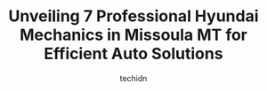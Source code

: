 ---
layout: ampstory
image: https://images.unsplash.com/photo-1586158775613-8c3ee053acbe?ixlib=rb-4.0.3&ixid=MnwxMjA3fDB8MHxwaG90by1wYWdlfHx8fGVufDB8fHx8&auto=format&fit=crop&w=640&h=853&q=80
author: techidn
featured: false
description: When it comes to finding reliable automotive experts in Missoula MT, USA, look no further than the 7 best Hyundai Mechanic in the area. With their exceptional skills and dedication to provid
title: Unveiling 7 Professional Hyundai Mechanics in Missoula MT for Efficient Auto Solutions
cover:
   title: Unveiling 7 Professional Hyundai Mechanics in Missoula MT for Efficient Auto Solutions
   subtitle: Rickpate
   background: https://images.unsplash.com/photo-1586158775613-8c3ee053acbe?ixlib=rb-4.0.3&ixid=MnwxMjA3fDB8MHxwaG90by1wYWdlfHx8fGVufDB8fHx8&auto=format&fit=crop&w=640&h=853&q=80

pages: 
 - layout: thirds
   top: <h1>#1 Willys Auto</h1>
   bottom: "<p>Willy is a straight forward business owner who will do his best to help you out. He saved me an hour of labor cost by explaining to me why the diagnosis i was requesting </p>"
   background: https://www.knot35.com/toplist/wp-content/uploads/2023/06/best-hyundai-mechanic-1-in-missoula-mt-1685837637.jpeg
   backgroundblur: true
 - layout: thirds
   top: <h1>#2 Honesty Automotive</h1>
   bottom: "<p>4053 Whipporwill Dr, Missoula, MT 59808, United States</p>"
   background: https://www.knot35.com/toplist/wp-content/uploads/2023/06/best-hyundai-mechanic-2-in-missoula-mt-1685837638.jpeg
   cta:
      link: https://www.knot35.com/toplist/unveiling-7-professional-hyundai-mechanics-in-missoula-mt-for-efficient-auto-solutions/
      text: Unveiling 7 Professional Hyundai Mechanics in Missoula MT for Efficient Auto Solutions
 - layout: thirds
   top: <h1>#3 EQ Auto & Diesel</h1>
   bottom: "<p>5115 U.S. Hwy 93 S, Missoula, MT 59804, United States</p>"
   background: https://www.knot35.com/toplist/wp-content/uploads/2023/06/best-hyundai-mechanic-3-in-missoula-mt-1685837638.jpeg
   cta:
      link: https://www.knot35.com/toplist/unveiling-7-professional-hyundai-mechanics-in-missoula-mt-for-efficient-auto-solutions/
      text: Unveiling 7 Professional Hyundai Mechanics in Missoula MT for Efficient Auto Solutions
 - layout: thirds
   top: <h1>#4 Peak Auto Repair</h1>
   bottom: "<p>825 Cooper St, Missoula, MT 59802, United States</p>"
   background: https://images.unsplash.com/photo-1553949345-eb786bb3f7ba?ixlib=rb-4.0.3&ixid=MnwxMjA3fDB8MHxwaG90by1wYWdlfHx8fGVufDB8fHx8&auto=format&fit=crop&w=640&h=853&q=80
   cta:
      link: https://www.knot35.com/toplist/unveiling-7-professional-hyundai-mechanics-in-missoula-mt-for-efficient-auto-solutions/
      text: Unveiling 7 Professional Hyundai Mechanics in Missoula MT for Efficient Auto Solutions
 - layout: thirds
   top: <h1>#5 Master Technician - Toyotas Only</h1>
   bottom: "<p>128 S 5th St W, Missoula, MT 59801, United States</p>"
   background: https://images.unsplash.com/photo-1620421680010-0766ff230392?ixlib=rb-4.0.3&ixid=MnwxMjA3fDB8MHxwaG90by1wYWdlfHx8fGVufDB8fHx8&auto=format&fit=crop&w=640&h=853&q=80
   cta:
      link: https://www.knot35.com/toplist/unveiling-7-professional-hyundai-mechanics-in-missoula-mt-for-efficient-auto-solutions/
      text: Unveiling 7 Professional Hyundai Mechanics in Missoula MT for Efficient Auto Solutions
 - layout: thirds
   top: <h1>#6 Unique Automotive Services</h1>
   bottom: "<p>1414 Montana St, Missoula, MT 59801, United States</p>"
   background: https://images.unsplash.com/photo-1602536052359-ef94c21c5948?ixlib=rb-4.0.3&ixid=MnwxMjA3fDB8MHxwaG90by1wYWdlfHx8fGVufDB8fHx8&auto=format&fit=crop&w=640&h=853&q=80
   cta:
      link: https://www.knot35.com/toplist/unveiling-7-professional-hyundai-mechanics-in-missoula-mt-for-efficient-auto-solutions/
      text: Unveiling 7 Professional Hyundai Mechanics in Missoula MT for Efficient Auto Solutions
 - layout: thirds
   top: <h1>#7 Crawfords Auto & Motorsports</h1>
   bottom: "<p>2504 W Broadway St, Missoula, MT 59808, United States</p>"
   background: https://images.unsplash.com/photo-1496096265110-f83ad7f96608?ixlib=rb-4.0.3&ixid=MnwxMjA3fDB8MHxwaG90by1wYWdlfHx8fGVufDB8fHx8&auto=format&fit=crop&w=640&h=853&q=80
   cta:
      link: https://www.knot35.com/toplist/unveiling-7-professional-hyundai-mechanics-in-missoula-mt-for-efficient-auto-solutions/
      text: Unveiling 7 Professional Hyundai Mechanics in Missoula MT for Efficient Auto Solutions
 - layout: thirds
   middle: Continue reading...
   background: https://images.unsplash.com/photo-1597773150796-e5c14ebecbf5?ixlib=rb-4.0.3&ixid=MnwxMjA3fDB8MHxwaG90by1wYWdlfHx8fGVufDB8fHx8&auto=format&fit=crop&w=640&h=853&q=80
   cta:
      link: https://www.knot35.com/toplist/unveiling-7-professional-hyundai-mechanics-in-missoula-mt-for-efficient-auto-solutions/
      text: Unveiling 7 Professional Hyundai Mechanics in Missoula MT for Efficient Auto Solutions
      
---